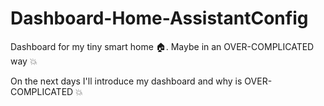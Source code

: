# Dashboard-Home-AssistantConfig

Dashboard for my tiny smart home 🏠. Maybe in an OVER-COMPLICATED way 💥

On the next days I'll introduce my dashboard and why is OVER-COMPLICATED 💥
